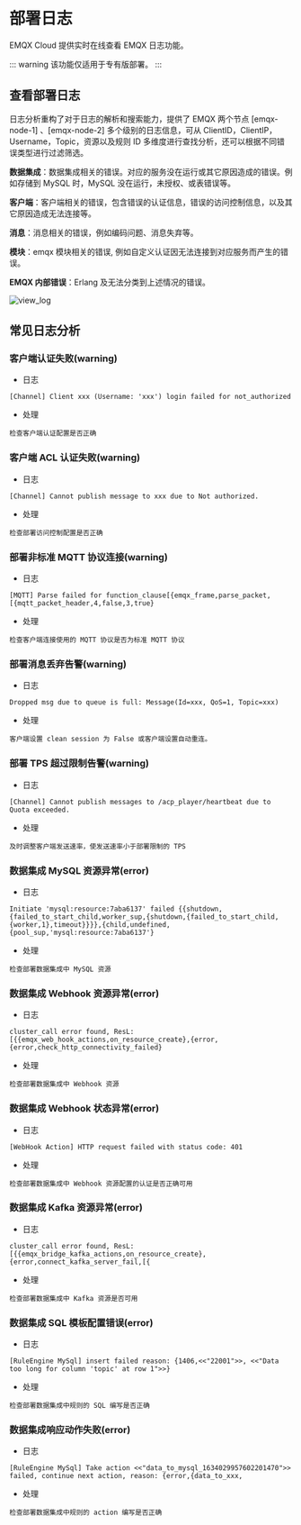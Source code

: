 # 部署日志

EMQX Cloud 提供实时在线查看 EMQX 日志功能。

::: warning
该功能仅适用于专有版部署。
:::


## 查看部署日志

日志分析重构了对于日志的解析和搜索能力，提供了 EMQX 两个节点 [emqx-node-1]
、[emqx-node-2] 多个级别的日志信息，可从 ClientID，ClientIP，Username，Topic，资源以及规则 ID 多维度进行查找分析，还可以根据不同错误类型进行过滤筛选。

**数据集成**：数据集成相关的错误。对应的服务没在运行或其它原因造成的错误。例如存储到 MySQL 时，MySQL 没在运行，未授权、或表错误等。

**客户端**：客户端相关的错误，包含错误的认证信息，错误的访问控制信息，以及其它原因造成无法连接等。

**消息**：消息相关的错误，例如编码问题、消息失弃等。

**模块**：emqx 模块相关的错误, 例如自定义认证因无法连接到对应服务而产生的错误。

**EMQX 内部错误**：Erlang 及无法分类到上述情况的错误。

![view_log](./_assets/logs.png)

## 常见日志分析

### 客户端认证失败(warning)

* 日志
```
[Channel] Client xxx (Username: 'xxx') login failed for not_authorized
```

* 处理
```
检查客户端认证配置是否正确
```

### 客户端 ACL 认证失败(warning)

* 日志
```
[Channel] Cannot publish message to xxx due to Not authorized.
```

* 处理
```
检查部署访问控制配置是否正确
```

### 部署非标准 MQTT 协议连接(warning)

* 日志
```
[MQTT] Parse failed for function_clause[{emqx_frame,parse_packet,[{mqtt_packet_header,4,false,3,true}
```

* 处理
```
检查客户端连接使用的 MQTT 协议是否为标准 MQTT 协议
```

### 部署消息丢弃告警(warning)

* 日志
```
Dropped msg due to queue is full: Message(Id=xxx, QoS=1, Topic=xxx)
```

* 处理
```
客户端设置 clean session 为 False 或客户端设置自动重连。
```

### 部署 TPS 超过限制告警(warning)

* 日志
```
[Channel] Cannot publish messages to /acp_player/heartbeat due to Quota exceeded.
```

* 处理
```
及时调整客户端发送速率，使发送速率小于部署限制的 TPS
```

### 数据集成 MySQL 资源异常(error)

* 日志
```
Initiate 'mysql:resource:7aba6137' failed {{shutdown,{failed_to_start_child,worker_sup,{shutdown,{failed_to_start_child,{worker,1},timeout}}}},{child,undefined,{pool_sup,'mysql:resource:7aba6137'}
```

* 处理
```
检查部署数据集成中 MySQL 资源
```


### 数据集成 Webhook 资源异常(error)

* 日志
```
cluster_call error found, ResL: [{{emqx_web_hook_actions,on_resource_create},{error,{error,check_http_connectivity_failed}
```

* 处理
```
检查部署数据集成中 Webhook 资源
```

### 数据集成 Webhook 状态异常(error)

* 日志
```
[WebHook Action] HTTP request failed with status code: 401
```

* 处理
```
检查部署数据集成中 Webhook 资源配置的认证是否正确可用
```

### 数据集成 Kafka 资源异常(error)

* 日志
```
cluster_call error found, ResL: [{{emqx_bridge_kafka_actions,on_resource_create},{error,connect_kafka_server_fail,[{
```

* 处理
```
检查部署数据集成中 Kafka 资源是否可用
```

### 数据集成 SQL 模板配置错误(error)

* 日志
```
[RuleEngine MySql] insert failed reason: {1406,<<"22001">>, <<"Data too long for column 'topic' at row 1">>}
```

* 处理
```
检查部署数据集成中规则的 SQL 编写是否正确
```

### 数据集成响应动作失败(error)

* 日志
```
[RuleEngine MySql] Take action <<"data_to_mysql_1634029957602201470">> failed, continue next action, reason: {error,{data_to_xxx,
```

* 处理
```
检查部署数据集成中规则的 action 编写是否正确
```